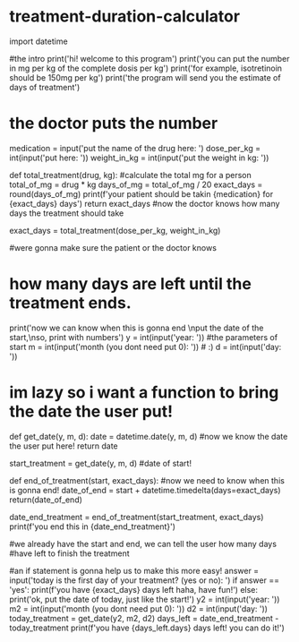 # treatment-duration-calculator
import datetime 

#the intro
print('hi! welcome to this program')
print('you can put the number in mg per kg of the complete dosis per kg')
print('for example, isotretinoin should be 150mg per kg')
print('the program will send you the estimate of days of treatment')

# the doctor puts the number
medication = input('put the name of the drug here: ')
dose_per_kg = int(input('put here: '))
weight_in_kg = int(input('put the weight in kg: '))

def total_treatment(drug, kg): #calculate the total mg for a person
    total_of_mg = drug * kg
    days_of_mg = total_of_mg / 20
    exact_days = round(days_of_mg)
    print(f'your patient should be takin {medication} for {exact_days} days')
    return exact_days #now the doctor knows how many days the treatment should take


exact_days = total_treatment(dose_per_kg, weight_in_kg)

#were gonna make sure the patient or the doctor knows
# how many days are left until the treatment ends.
print('now we can know when this is gonna end \nput the date of the start,\nso, print with numbers')
y = int(input('year: ')) #the parameters of start
m = int(input('month (you dont need put 0): ')) # :)
d = int(input('day: '))

# im lazy so i want a function to bring the date the user put!
def get_date(y, m, d):
    date = datetime.date(y, m, d)  #now we know the date the user put here!
    return date

start_treatment = get_date(y, m, d) #date of start!

def end_of_treatment(start, exact_days): #now we need to know when this is gonna end!
    date_of_end = start + datetime.timedelta(days=exact_days)
    return(date_of_end)

date_end_treatment = end_of_treatment(start_treatment, exact_days)
print(f'you end this in {date_end_treatment}')

#we already have the start and end, we can tell the user how many days 
#have left to finish the treatment

#an if statement is gonna help us to make this more easy!
answer = input('today is the first day of your treatment? (yes or no):  ')
if answer == 'yes':
    print(f'you have {exact_days} days left haha, have fun!')
else:
    print('ok, put the date of today, just like the start!')
    y2 = int(input('year: '))
    m2 = int(input('month (you dont need put 0): '))
    d2 = int(input('day: '))
    today_treatment = get_date(y2, m2, d2)
    days_left = date_end_treatment - today_treatment
    print(f'you have {days_left.days} days left! you can do it!')
